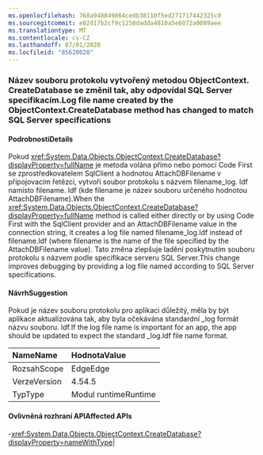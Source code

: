 ```yaml
---
ms.openlocfilehash: 768a948849064cedb38110f5ed271717442325c0
ms.sourcegitcommit: e02d17b2cf9c1258dadda4810a5e6072a0089aee
ms.translationtype: MT
ms.contentlocale: cs-CZ
ms.lasthandoff: 07/01/2020
ms.locfileid: "85620020"
---
```

### <a name="log-file-name-created-by-the-objectcontextcreatedatabase-method-has-changed-to-match-sql-server-specifications"></a><span data-ttu-id="71985-101">Název souboru protokolu vytvořený metodou ObjectContext. CreateDatabase se změnil tak, aby odpovídal SQL Server specifikacím.</span><span class="sxs-lookup"><span data-stu-id="71985-101">Log file name created by the ObjectContext.CreateDatabase method has changed to match SQL Server specifications</span></span>

#### <a name="details"></a><span data-ttu-id="71985-102">Podrobnosti</span><span class="sxs-lookup"><span data-stu-id="71985-102">Details</span></span>

<span data-ttu-id="71985-103">Pokud <xref:System.Data.Objects.ObjectContext.CreateDatabase?displayProperty=fullName> je metoda volána přímo nebo pomocí Code First se zprostředkovatelem SqlClient a hodnotou AttachDBFilename v připojovacím řetězci, vytvoří soubor protokolu s názvem filename_log. ldf namísto filename. ldf (kde filename je název souboru určeného hodnotou AttachDBFilename).</span><span class="sxs-lookup"><span data-stu-id="71985-103">When the <xref:System.Data.Objects.ObjectContext.CreateDatabase?displayProperty=fullName> method is called either directly or by using Code First with the SqlClient provider and an AttachDBFilename value in the connection string, it creates a log file named filename_log.ldf instead of filename.ldf (where filename is the name of the file specified by the AttachDBFilename value).</span></span> <span data-ttu-id="71985-104">Tato změna zlepšuje ladění poskytnutím souboru protokolu s názvem podle specifikace serveru SQL Server.</span><span class="sxs-lookup"><span data-stu-id="71985-104">This change improves debugging by providing a log file named according to SQL Server specifications.</span></span>

#### <a name="suggestion"></a><span data-ttu-id="71985-105">Návrh</span><span class="sxs-lookup"><span data-stu-id="71985-105">Suggestion</span></span>

<span data-ttu-id="71985-106">Pokud je název souboru protokolu pro aplikaci důležitý, měla by být aplikace aktualizována tak, aby byla očekávána standardní _log formát názvu souboru. ldf.</span><span class="sxs-lookup"><span data-stu-id="71985-106">If the log file name is important for an app, the app should be updated to expect the standard _log.ldf file name format.</span></span>

| <span data-ttu-id="71985-107">Name</span><span class="sxs-lookup"><span data-stu-id="71985-107">Name</span></span>    | <span data-ttu-id="71985-108">Hodnota</span><span class="sxs-lookup"><span data-stu-id="71985-108">Value</span></span>       |
|:--------|:------------|
| <span data-ttu-id="71985-109">Rozsah</span><span class="sxs-lookup"><span data-stu-id="71985-109">Scope</span></span>   |<span data-ttu-id="71985-110">Edge</span><span class="sxs-lookup"><span data-stu-id="71985-110">Edge</span></span>|
|<span data-ttu-id="71985-111">Verze</span><span class="sxs-lookup"><span data-stu-id="71985-111">Version</span></span>|<span data-ttu-id="71985-112">4.5</span><span class="sxs-lookup"><span data-stu-id="71985-112">4.5</span></span>|
|<span data-ttu-id="71985-113">Typ</span><span class="sxs-lookup"><span data-stu-id="71985-113">Type</span></span>|<span data-ttu-id="71985-114">Modul runtime</span><span class="sxs-lookup"><span data-stu-id="71985-114">Runtime</span></span>

#### <a name="affected-apis"></a><span data-ttu-id="71985-115">Ovlivněná rozhraní API</span><span class="sxs-lookup"><span data-stu-id="71985-115">Affected APIs</span></span>

-<xref:System.Data.Objects.ObjectContext.CreateDatabase?displayProperty=nameWithType></li></ul>|
